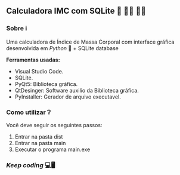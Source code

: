## **Calculadora IMC com SQLite** 🏃 🏋️‍♀️ 🤾‍♂️

### Sobre ℹ️

Uma calculadora de Índice de Massa Corporal com interface gráfica desenvolvida em *Python* 🐍 + SQLite database

**Ferramentas usadas:**
* Visual Studio Code.
* SQLite.
* PyQt5: Biblioteca gráfica.
* QtDesinger: Software auxilio da Biblioteca gráfica.
* PyInstaller: Gerador de arquivo executavel.

### Como utilizar ❔

Você deve seguir os seguintes passos:
1. Entrar na pasta dist
2. Entrar na pasta main
3. Executar o programa main.exe

### _Keep coding_ 💻🖥️
